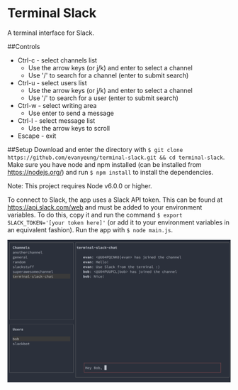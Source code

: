 Terminal Slack
==============

A terminal interface for Slack.

##Controls
 - Ctrl-c - select channels list
    - Use the arrow keys (or j/k) and enter to select a channel
    - Use '/' to search for a channel (enter to submit search)
 - Ctrl-u - select users list
    - Use the arrow keys (or j/k) and enter to select a channel
    - Use '/' to search for a user (enter to submit search)
 - Ctrl-w - select writing area
    - Use enter to send a message
 - Ctrl-l - select message list
    - Use the arrow keys to scroll
 - Escape - exit
 
##Setup
Download and enter the directory with `$ git clone https://github.com/evanyeung/terminal-slack.git && cd terminal-slack`. Make sure you have node and npm installed (can be installed from https://nodejs.org/) and run `$ npm install` to install the dependencies.

Note: This project requires Node v6.0.0 or higher.

To connect to Slack, the app uses a Slack API token. This can be found at https://api.slack.com/web and must be added to your environment variables. To do this, copy it and run the command `$ export SLACK_TOKEN='[your token here]'` (or add it to your environment variables in an equivalent fashion). Run the app with `$ node main.js`.

![Alt text](screen-shot.png?raw=true "Terminal Slack")
